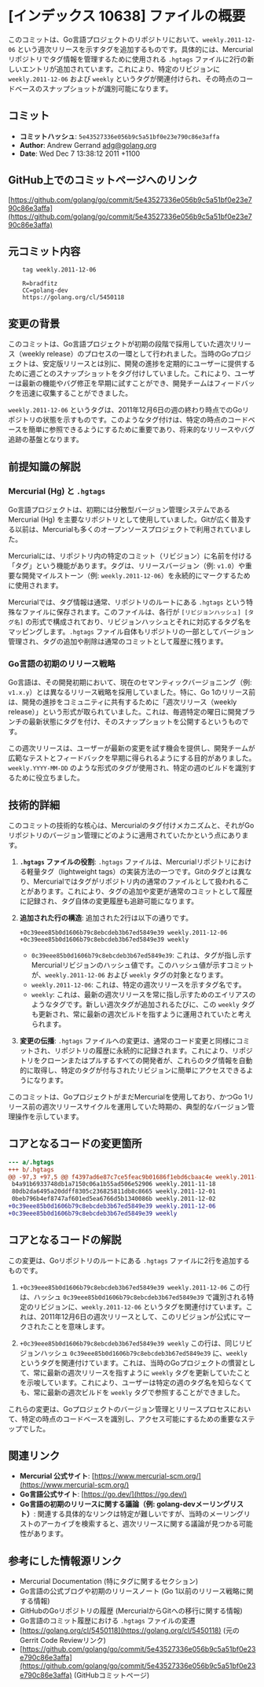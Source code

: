 # [インデックス 10638] ファイルの概要

このコミットは、Go言語プロジェクトのリポジトリにおいて、`weekly.2011-12-06` という週次リリースを示すタグを追加するものです。具体的には、Mercurialリポジトリでタグ情報を管理するために使用される `.hgtags` ファイルに2行の新しいエントリが追加されています。これにより、特定のリビジョンに `weekly.2011-12-06` および `weekly` というタグが関連付けられ、その時点のコードベースのスナップショットが識別可能になります。

## コミット

- **コミットハッシュ**: `5e43527336e056b9c5a51bf0e23e790c86e3affa`
- **Author**: Andrew Gerrand <adg@golang.org>
- **Date**: Wed Dec 7 13:38:12 2011 +1100

## GitHub上でのコミットページへのリンク

[https://github.com/golang/go/commit/5e43527336e056b9c5a51bf0e23e790c86e3affa](https://github.com/golang/go/commit/5e43527336e056b9c5a51bf0e23e790c86e3affa)

## 元コミット内容

```
    tag weekly.2011-12-06
    
    R=bradfitz
    CC=golang-dev
    https://golang.org/cl/5450118
```

## 変更の背景

このコミットは、Go言語プロジェクトが初期の段階で採用していた週次リリース（weekly release）のプロセスの一環として行われました。当時のGoプロジェクトは、安定版リリースとは別に、開発の進捗を定期的にユーザーに提供するために週ごとのスナップショットをタグ付けしていました。これにより、ユーザーは最新の機能やバグ修正を早期に試すことができ、開発チームはフィードバックを迅速に収集することができました。

`weekly.2011-12-06` というタグは、2011年12月6日の週の終わり時点でのGoリポジトリの状態を示すものです。このようなタグ付けは、特定の時点のコードベースを簡単に参照できるようにするために重要であり、将来的なリリースやバグ追跡の基盤となります。

## 前提知識の解説

### Mercurial (Hg) と `.hgtags`

Go言語プロジェクトは、初期には分散型バージョン管理システムであるMercurial (Hg) を主要なリポジトリとして使用していました。Gitが広く普及する以前は、Mercurialも多くのオープンソースプロジェクトで利用されていました。

Mercurialには、リポジトリ内の特定のコミット（リビジョン）に名前を付ける「タグ」という機能があります。タグは、リリースバージョン（例: `v1.0`）や重要な開発マイルストーン（例: `weekly.2011-12-06`）を永続的にマークするために使用されます。

Mercurialでは、タグ情報は通常、リポジトリのルートにある `.hgtags` という特殊なファイルに保存されます。このファイルは、各行が `[リビジョンハッシュ] [タグ名]` の形式で構成されており、リビジョンハッシュとそれに対応するタグ名をマッピングします。`.hgtags` ファイル自体もリポジトリの一部としてバージョン管理され、タグの追加や削除は通常のコミットとして履歴に残ります。

### Go言語の初期のリリース戦略

Go言語は、その開発初期において、現在のセマンティックバージョニング（例: `v1.x.y`）とは異なるリリース戦略を採用していました。特に、Go 1のリリース前は、開発の進捗をコミュニティに共有するために「週次リリース（weekly release）」という形式が取られていました。これは、毎週特定の曜日に開発ブランチの最新状態にタグを付け、そのスナップショットを公開するというものです。

この週次リリースは、ユーザーが最新の変更を試す機会を提供し、開発チームが広範なテストとフィードバックを早期に得られるようにする目的がありました。`weekly.YYYY-MM-DD` のような形式のタグが使用され、特定の週のビルドを識別するために役立ちました。

## 技術的詳細

このコミットの技術的な核心は、Mercurialのタグ付けメカニズムと、それがGoリポジトリのバージョン管理にどのように適用されていたかという点にあります。

1.  **`.hgtags` ファイルの役割**:
    `.hgtags` ファイルは、Mercurialリポジトリにおける軽量タグ（lightweight tags）の実装方法の一つです。Gitのタグとは異なり、Mercurialではタグがリポジトリ内の通常のファイルとして扱われることがあります。これにより、タグの追加や変更が通常のコミットとして履歴に記録され、タグ自体の変更履歴も追跡可能になります。

2.  **追加された行の構造**:
    追加された2行は以下の通りです。
    ```
    +0c39eee85b0d1606b79c8ebcdeb3b67ed5849e39 weekly.2011-12-06
    +0c39eee85b0d1606b79c8ebcdeb3b67ed5849e39 weekly
    ```
    - `0c39eee85b0d1606b79c8ebcdeb3b67ed5849e39`: これは、タグが指し示すMercurialリビジョンのハッシュ値です。このハッシュ値が示すコミットが、`weekly.2011-12-06` および `weekly` タグの対象となります。
    - `weekly.2011-12-06`: これは、特定の週次リリースを示すタグ名です。
    - `weekly`: これは、最新の週次リリースを常に指し示すためのエイリアスのようなタグです。新しい週次タグが追加されるたびに、この `weekly` タグも更新され、常に最新の週次ビルドを指すように運用されていたと考えられます。

3.  **変更の伝播**:
    `.hgtags` ファイルへの変更は、通常のコード変更と同様にコミットされ、リポジトリの履歴に永続的に記録されます。これにより、リポジトリをクローンまたはプルするすべての開発者が、これらのタグ情報を自動的に取得し、特定のタグが付与されたリビジョンに簡単にアクセスできるようになります。

このコミットは、GoプロジェクトがまだMercurialを使用しており、かつGo 1リリース前の週次リリースサイクルを運用していた時期の、典型的なバージョン管理操作を示しています。

## コアとなるコードの変更箇所

```diff
--- a/.hgtags
+++ b/.hgtags
@@ -97,3 +97,5 @@ f4397ad6e87c7ce5feac9b01686f1ebd6cbaac4e weekly.2011-11-08
 b4a91b6933748db1a7150c06a1b55ad506e52906 weekly.2011-11-18
 80db2da6495a20ddff8305c236825811db8c8665 weekly.2011-12-01
 0beb796b4ef8747af601ed5ea6766d5b1340086b weekly.2011-12-02
+0c39eee85b0d1606b79c8ebcdeb3b67ed5849e39 weekly.2011-12-06
+0c39eee85b0d1606b79c8ebcdeb3b67ed5849e39 weekly
```

## コアとなるコードの解説

この変更は、Goリポジトリのルートにある `.hgtags` ファイルに2行を追加するものです。

1.  `+0c39eee85b0d1606b79c8ebcdeb3b67ed5849e39 weekly.2011-12-06`
    この行は、ハッシュ `0c39eee85b0d1606b79c8ebcdeb3b67ed5849e39` で識別される特定のリビジョンに、`weekly.2011-12-06` というタグを関連付けています。これは、2011年12月6日の週次リリースとして、このリビジョンが公式にマークされたことを意味します。

2.  `+0c39eee85b0d1606b79c8ebcdeb3b67ed5849e39 weekly`
    この行は、同じリビジョンハッシュ `0c39eee85b0d1606b79c8ebcdeb3b67ed5849e39` に、`weekly` というタグを関連付けています。これは、当時のGoプロジェクトの慣習として、常に最新の週次リリースを指すように `weekly` タグを更新していたことを示唆しています。これにより、ユーザーは特定の週のタグ名を知らなくても、常に最新の週次ビルドを `weekly` タグで参照することができました。

これらの変更は、Goプロジェクトのバージョン管理とリリースプロセスにおいて、特定の時点のコードベースを識別し、アクセス可能にするための重要なステップでした。

## 関連リンク

- **Mercurial 公式サイト**: [https://www.mercurial-scm.org/](https://www.mercurial-scm.org/)
- **Go言語公式サイト**: [https://go.dev/](https://go.dev/)
- **Go言語の初期のリリースに関する議論（例: golang-devメーリングリスト）**: 関連する具体的なリンクは特定が難しいですが、当時のメーリングリストのアーカイブを検索すると、週次リリースに関する議論が見つかる可能性があります。

## 参考にした情報源リンク

- Mercurial Documentation (特にタグに関するセクション)
- Go言語の公式ブログや初期のリリースノート (Go 1以前のリリース戦略に関する情報)
- GitHubのGoリポジトリの履歴 (MercurialからGitへの移行に関する情報)
- Go言語のコミット履歴における `.hgtags` ファイルの変遷
- [https://golang.org/cl/5450118](https://golang.org/cl/5450118) (元のGerrit Code Reviewリンク)
- [https://github.com/golang/go/commit/5e43527336e056b9c5a51bf0e23e790c86e3affa](https://github.com/golang/go/commit/5e43527336e056b9c5a51bf0e23e790c86e3affa) (GitHubコミットページ)

